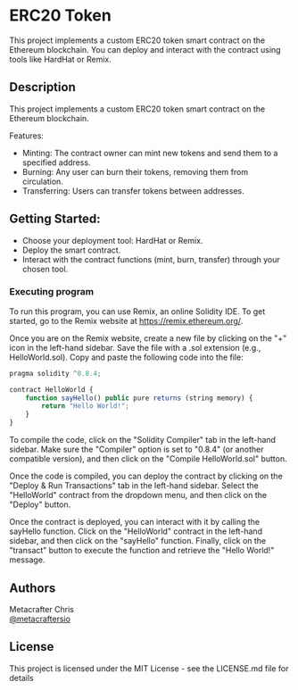 # ERC20 Token

This project implements a custom ERC20 token smart contract on the Ethereum blockchain. You can deploy and interact with the contract using tools like HardHat or Remix.

## Description
This project implements a custom ERC20 token smart contract on the Ethereum blockchain.

Features:
- Minting: The contract owner can mint new tokens and send them to a specified address.
- Burning: Any user can burn their tokens, removing them from circulation.
- Transferring: Users can transfer tokens between addresses.

## Getting Started:

- Choose your deployment tool: HardHat or Remix.
- Deploy the smart contract.
- Interact with the contract functions (mint, burn, transfer) through your chosen tool.

### Executing program

To run this program, you can use Remix, an online Solidity IDE. To get started, go to the Remix website at https://remix.ethereum.org/.

Once you are on the Remix website, create a new file by clicking on the "+" icon in the left-hand sidebar. Save the file with a .sol extension (e.g., HelloWorld.sol). Copy and paste the following code into the file:

```javascript
pragma solidity ^0.8.4;

contract HelloWorld {
    function sayHello() public pure returns (string memory) {
        return "Hello World!";
    }
}

```

To compile the code, click on the "Solidity Compiler" tab in the left-hand sidebar. Make sure the "Compiler" option is set to "0.8.4" (or another compatible version), and then click on the "Compile HelloWorld.sol" button.

Once the code is compiled, you can deploy the contract by clicking on the "Deploy & Run Transactions" tab in the left-hand sidebar. Select the "HelloWorld" contract from the dropdown menu, and then click on the "Deploy" button.

Once the contract is deployed, you can interact with it by calling the sayHello function. Click on the "HelloWorld" contract in the left-hand sidebar, and then click on the "sayHello" function. Finally, click on the "transact" button to execute the function and retrieve the "Hello World!" message.

## Authors

Metacrafter Chris  
[@metacraftersio](https://twitter.com/metacraftersio)


## License

This project is licensed under the MIT License - see the LICENSE.md file for details
